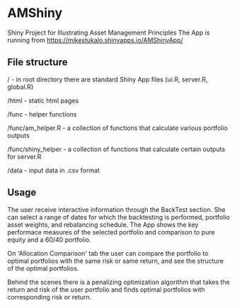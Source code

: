 # AMShiny
Shiny Project for Illustrating Asset Management Principles
The App is running from 
https://mikestukalo.shinyapps.io/AMShinyApp/


## File structure
/ - in root directory there are standard Shiny App files (ui.R, server.R, global.R)

/html - static html pages

/func - helper functions

  /func/am_helper.R - a collection of functions that calculate various portfolio outputs
  
  /func/shiny_helper - a collection of functions that calculate certain outputs for server.R
  
/data - input data in .csv format


## Usage
The user receive interactive information through the BackTest section. She can select a range of dates for which the 
backtesting is performed, portfolio asset weights, and rebalancing schedule. The App shows the key performace measures of 
the selected portfolio and comparison to pure equity and a 60/40 portfolio.

On 'Allocation Comparison' tab the user can compare the portfolio to optimal portfolios with the same risk or same return,
and see the structure of the optimal portfolios. 

Behind the scenes there is a penalizing optimization algorithm that takes the return and risk of the user portfolio and finds 
optimal portfolios with corresponding risk or return. 



